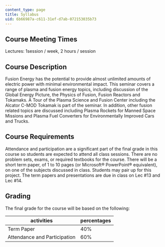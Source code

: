 ```yaml
---
content_type: page
title: Syllabus
uid: 6b66987a-c611-31ef-d7ab-072153035b73
---
```


Course Meeting Times
--------------------

Lectures: 1session / week, 2 hours / session

Course Description
------------------

Fusion Energy has the potential to provide almost unlimited amounts of electric power with minimal environmental impact. This seminar covers a range of plasma and fusion energy topics, including discussion of the Global Energy Picture, the Physics of Fusion, Fusion Reactors and Tokamaks. A Tour of the Plasma Science and Fusion Center including the Alcator C-MOD Tokamak is part of the seminar. In addition, other fusion related topics are discussed including Plasma Rockets for Manned Space Missions and Plasma Fuel Converters for Environmentally Improved Cars and Trucks.

Course Requirements
-------------------

Attendance and participation are a significant part of the final grade in this course so students are expected to attend all class sessions. There are no problem sets, exams, or required textbooks for the course. There will be a short term paper, of 1 to 10 pages (or Microsoft® PowerPoint® equivalent), on one of the subjects discussed in class. Students may pair up for this project. The term papers and presentations are due in class on Lec #13 and Lec #14.

Grading
-------

The final grade for the course will be based on the following:

| activities | percentages |
| --- | --- |
| Term Paper | 40% |
| Attendance and Participation | 60%